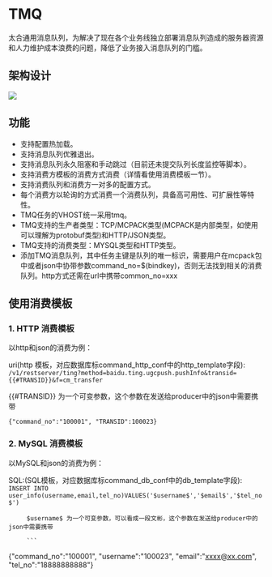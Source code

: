 # TMQ
太合通用消息队列，为解决了现在各个业务线独立部署消息队列造成的服务器资源和人力维护成本浪费的问题，降低了业务接入消息队列的门槛。

## 架构设计
![](https://github.com/taihedeveloper/tmq/blob/master/design/tmq.png)
## 功能
* 支持配置热加载。
* 支持消息队列优雅退出。
* 支持消息队列永久阻塞和手动跳过（目前还未提交队列长度监控等脚本）。
* 支持消费方模板的消费方式消费（详情看使用消费模板一节）。
* 支持消费队列和消费方一对多的配置方式。
* 每个消费方以轮询的方式消费一个消费队列，具备高可用性、可扩展性等特性。
* TMQ任务的VHOST统一采用tmq。
* TMQ支持的生产者类型：TCP/MCPACK类型(MCPACK是内部类型，如使用可以理解为protobuf类型)和HTTP/JSON类型。
* TMQ支持的消费类型：MYSQL类型和HTTP类型。
* 添加TMQ消息队列，其中任务主键是队列的唯一标识，需要用户在mcpack包中或者json中协带参数command_no=$(bindkey)，否则无法找到相关的消费队列。http方式还需在url中携带common_no=xxx

## 使用消费模板

### 1. HTTP 消费模板
以http和json的消费为例：

 uri(http 模板，对应数据库标command_http_conf中的http_template字段): 
     ```
         /v1/restserver/ting?method=baidu.ting.ugcpush.pushInfo&transid={{#TRANSID}}&f=cm_transfer 
         ```

{{#TRANSID}} 为一个可变参数，这个参数在发送给producer中的json中需要携带

```
{"command_no":"100001", "TRANSID":100023}
```

### 2. MySQL 消费模板
以MySQL和json的消费为例：

 SQL:(SQL模板，对应数据库标command_db_conf中的db_template字段): 
     ```
         INSERT INTO user_info(username,email,tel_no)VALUES('$username$','$email$','$tel_no$')
         ```

         $username$ 为一个可变参数，可以看成一段文彬，这个参数在发送给producer中的json中需要携带

         ```
{"command_no":"100001", "username":"100023", "email":"xxxx@xx.com", "tel_no":"18888888888"}
